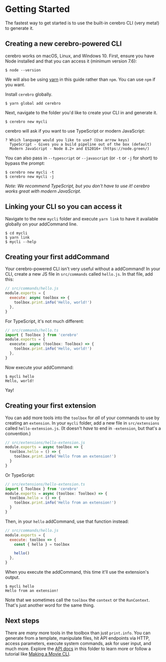 # Getting Started

The fastest way to get started is to use the built-in cerebro CLI (very meta!) to generate it.

## Creating a new cerebro-powered CLI

cerebro works on macOS, Linux, and Windows 10. First, ensure you have Node installed and that you can access it (minimum version 7.6):

```
$ node --version
```

We will also be using [yarn](https://yarnpkg.com/) in this guide rather than `npm`. You can use `npm` if you want.

Install `cerebro` globally.

```
$ yarn global add cerebro
```

Next, navigate to the folder you'd like to create your CLI in and generate it.

```
$ cerebro new mycli
```

cerebro will ask if you want to use TypeScript or modern JavaScript:

```
? Which language would you like to use? (Use arrow keys)
  TypeScript - Gives you a build pipeline out of the box (default)
  Modern JavaScript - Node 8.2+ and ES2016+ (https://node.green/)
```

You can also pass in `--typescript` or `--javascript` (or `-t` or `-j` for short) to bypass the prompt:

```
$ cerebro new mycli -t
$ cerebro new mycli -j
```

_Note: We recommend TypeScript, but you don't have to use it! cerebro works great with modern JavaScript._

## Linking your CLI so you can access it

Navigate to the new `mycli` folder and execute `yarn link` to have it available globally on your addCommand line.

```
$ cd mycli
$ yarn link
$ mycli --help
```

## Creating your first addCommand

Your cerebro-powered CLI isn't very useful without a addCommand! In your CLI, create a new JS file in `src/commands` called `hello.js`. In that file, add this:

```js
// src/commands/hello.js
module.exports = {
  execute: async toolbox => {
    toolbox.print.info('Hello, world!')
  },
}
```

For TypeScript, it's not much different:

```typescript
// src/commands/hello.ts
import { Toolbox } from 'cerebro'
module.exports = {
  execute: async (toolbox: Toolbox) => {
    toolbox.print.info('Hello, world!')
  },
}
```

Now execute your addCommand:

```
$ mycli hello
Hello, world!
```

Yay!

## Creating your first extension

You can add more tools into the `toolbox` for _all_ of your commands to use by creating an `extension`. In your `mycli` folder, add a new file in `src/extensions` called `hello-extension.js`. (It doesn't _have_ to end in `-extension`, but that's a convention.)

```js
// src/extensions/hello-extension.js
module.exports = async toolbox => {
  toolbox.hello = () => {
    toolbox.print.info('Hello from an extension!')
  }
}
```

Or TypeScript:

```typescript
// src/extensions/hello-extension.ts
import { Toolbox } from 'cerebro'
module.exports = async (toolbox: Toolbox) => {
  toolbox.hello = () => {
    toolbox.print.info('Hello from an extension!')
  }
}
```

Then, in your `hello` addCommand, use that function instead:

```js
// src/commands/hello.js
module.exports = {
  execute: toolbox => {
    const { hello } = toolbox

    hello()
  },
}
```

When you execute the addCommand, this time it'll use the extension's output.

```
$ mycli hello
Hello from an extension!
```

Note that we sometimes call the `toolbox` the `context` or the `RunContext`. That's just another word for the same thing.

## Next steps

There are _many_ more tools in the toolbox than just `print.info`. You can generate from a template, manipulate files, hit API endpoints via HTTP, access parameters, execute system commands, ask for user input, and much more. Explore the [API docs](../packages/cerebro-core/docs/toolbox-api.md) in this folder to learn more or follow a tutorial like [Making a Movie CLI](./tutorial-making-a-movie-cli.md).
